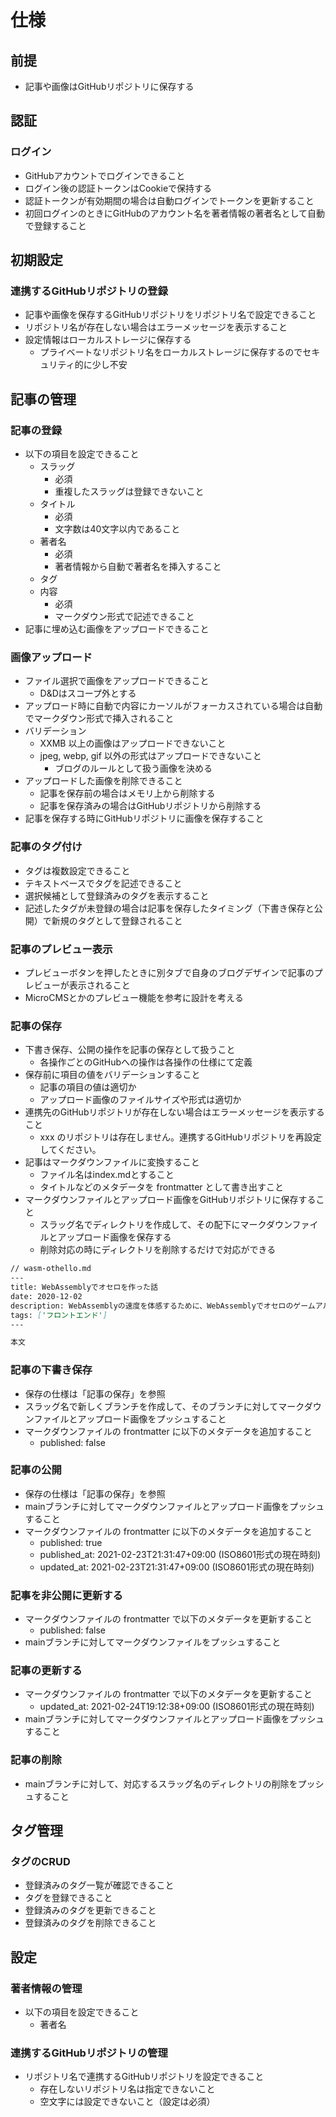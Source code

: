 # 仕様

## 前提
- 記事や画像はGitHubリポジトリに保存する

## 認証
### ログイン
- GitHubアカウントでログインできること
- ログイン後の認証トークンはCookieで保持する
- 認証トークンが有効期間の場合は自動ログインでトークンを更新すること
- 初回ログインのときにGitHubのアカウント名を著者情報の著者名として自動で登録すること

## 初期設定
### 連携するGitHubリポジトリの登録
- 記事や画像を保存するGitHubリポジトリをリポジトリ名で設定できること
- リポジトリ名が存在しない場合はエラーメッセージを表示すること
- 設定情報はローカルストレージに保存する
    - プライベートなリポジトリ名をローカルストレージに保存するのでセキュリティ的に少し不安

## 記事の管理
### 記事の登録
- 以下の項目を設定できること
    - スラッグ
        - 必須
        - 重複したスラッグは登録できないこと
    - タイトル
        - 必須
        - 文字数は40文字以内であること
    - 著者名
        - 必須
        - 著者情報から自動で著者名を挿入すること
    - タグ
    - 内容
        - 必須
        - マークダウン形式で記述できること
- 記事に埋め込む画像をアップロードできること

### 画像アップロード
- ファイル選択で画像をアップロードできること
    - D&Dはスコープ外とする
- アップロード時に自動で内容にカーソルがフォーカスされている場合は自動でマークダウン形式で挿入されること
- バリデーション
    - XXMB 以上の画像はアップロードできないこと
    - jpeg, webp, gif 以外の形式はアップロードできないこと
        - ブログのルールとして扱う画像を決める
- アップロードした画像を削除できること
    - 記事を保存前の場合はメモリ上から削除する
    - 記事を保存済みの場合はGitHubリポジトリから削除する
- 記事を保存する時にGitHubリポジトリに画像を保存すること

### 記事のタグ付け
- タグは複数設定できること
- テキストベースでタグを記述できること
- 選択候補として登録済みのタグを表示すること
- 記述したタグが未登録の場合は記事を保存したタイミング（下書き保存と公開）で新規のタグとして登録されること

### 記事のプレビュー表示
- プレビューボタンを押したときに別タブで自身のブログデザインで記事のプレビューが表示されること
- MicroCMSとかのプレビュー機能を参考に設計を考える

### 記事の保存
- 下書き保存、公開の操作を記事の保存として扱うこと
    - 各操作ごとのGitHubへの操作は各操作の仕様にて定義    
- 保存前に項目の値をバリデーションすること
    - 記事の項目の値は適切か
    - アップロード画像のファイルサイズや形式は適切か
- 連携先のGitHubリポジトリが存在しない場合はエラーメッセージを表示すること
    - xxx のリポジトリは存在しません。連携するGitHubリポジトリを再設定してください。
- 記事はマークダウンファイルに変換すること
    - ファイル名はindex.mdとすること
    - タイトルなどのメタデータを frontmatter として書き出すこと
- マークダウンファイルとアップロード画像をGitHubリポジトリに保存すること
    - スラッグ名でディレクトリを作成して、その配下にマークダウンファイルとアップロード画像を保存する
    - 削除対応の時にディレクトリを削除するだけで対応ができる

```markdown
// wasm-othello.md
---
title: WebAssemblyでオセロを作った話
date: 2020-12-02
description: WebAssemblyの速度を体感するために、WebAssemblyでオセロのゲームアルゴリズムを実装しました
tags: ['フロントエンド']
---

本文

```

### 記事の下書き保存
- 保存の仕様は「記事の保存」を参照
- スラッグ名で新しくブランチを作成して、そのブランチに対してマークダウンファイルとアップロード画像をプッシュすること
- マークダウンファイルの frontmatter に以下のメタデータを追加すること
    - published: false

### 記事の公開
- 保存の仕様は「記事の保存」を参照
- mainブランチに対してマークダウンファイルとアップロード画像をプッシュすること
- マークダウンファイルの frontmatter に以下のメタデータを追加すること
    - published: true
    - published_at: 2021-02-23T21:31:47+09:00 (ISO8601形式の現在時刻)
    - updated_at: 2021-02-23T21:31:47+09:00 (ISO8601形式の現在時刻)

### 記事を非公開に更新する
- マークダウンファイルの frontmatter で以下のメタデータを更新すること
    - published: false
- mainブランチに対してマークダウンファイルをプッシュすること

### 記事の更新する
- マークダウンファイルの frontmatter で以下のメタデータを更新すること
    - updated_at: 2021-02-24T19:12:38+09:00 (ISO8601形式の現在時刻)
- mainブランチに対してマークダウンファイルとアップロード画像をプッシュすること

### 記事の削除
- mainブランチに対して、対応するスラッグ名のディレクトリの削除をプッシュすること

## タグ管理
### タグのCRUD
- 登録済みのタグ一覧が確認できること
- タグを登録できること
- 登録済みのタグを更新できること
- 登録済みのタグを削除できること

## 設定
### 著者情報の管理
- 以下の項目を設定できること
    - 著者名

### 連携するGitHubリポジトリの管理
- リポジトリ名で連携するGitHubリポジトリを設定できること    
    - 存在しないリポジトリ名は指定できないこと
    - 空文字には設定できないこと（設定は必須）
